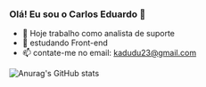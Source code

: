 ### Olá! Eu sou o Carlos Eduardo 👋



- 🔭 Hoje trabalho como analista de suporte 
- 🌱 estudando Front-end 
- 📫 contate-me no email: kadudu23@gmail.com


![Anurag's GitHub stats](https://github-readme-stats.vercel.app/api?username=KAdu2324&show_icons=true&theme=radical)

